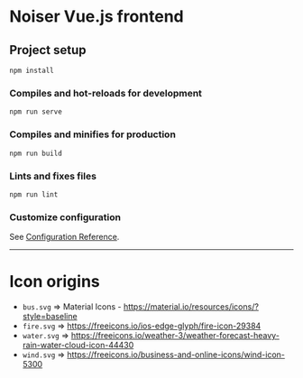 # Noiser Vue.js frontend

## Project setup
```
npm install
```

### Compiles and hot-reloads for development
```
npm run serve
```

### Compiles and minifies for production
```
npm run build
```

### Lints and fixes files
```
npm run lint
```

### Customize configuration
See [Configuration Reference](https://cli.vuejs.org/config/).


------------------------------------------------------------------

Icon origins
=============

* `bus.svg` => Material Icons - https://material.io/resources/icons/?style=baseline
* `fire.svg` => https://freeicons.io/ios-edge-glyph/fire-icon-29384
* `water.svg` => https://freeicons.io/weather-3/weather-forecast-heavy-rain-water-cloud-icon-44430
* `wind.svg` => https://freeicons.io/business-and-online-icons/wind-icon-5300
